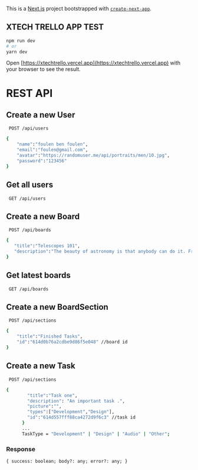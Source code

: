This is a [Next.js](https://nextjs.org/) project bootstrapped with [`create-next-app`](https://github.com/vercel/next.js/tree/canary/packages/create-next-app).


## XTECH TRELLO APP TEST

```bash
npm run dev
# or
yarn dev
```

 Open [https://xtechtrello.vercel.app](https://xtechtrello.vercel.app) with your browser to see the result. 


# REST API 

## Create a new User

` POST /api/users`

```bash
{
    "name":"foulen ben foulen",
    "email":"foulen@gmail.com",
    "avatar":"https://randomuser.me/api/portraits/men/10.jpg",
    "password":"123456"
}
```
## Get all users

` GET /api/users`

## Create a new Board

` POST /api/boards`

```bash
{
   "title":"Telescopes 101",
   "description":"The beauty of astronomy is that anybody can do it. From the tiniest baby to the most."
}
```
## Get latest boards

` GET /api/boards`

## Create a new BoardSection

` POST /api/sections`

```bash
{
    "title":"Finished Tasks",
    "id":"614d0b76a2cdbe9d86f5e048" //board id
}
```
## Create a new Task

` POST /api/sections`

```bash
{
        "title":"Task one",
        "description": "An important task .",
        "picture":"",
        "types":["Development","Design"],
        "id":"614d557fff88ca4272d9f6c3" //task id
      }
      ...
      TaskType = "Development" | "Design" | "Audio" | "Other";
```

### Response

 

    { success: boolean; body?: any; error?: any; }
